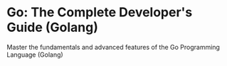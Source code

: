 # Go: The Complete Developer's Guide (Golang)
 Master the fundamentals and advanced features of the Go Programming Language (Golang)
